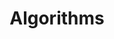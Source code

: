 ---
title: Algorithms
description: This part of the program introduces the principles of design, analysis and optimization of algorithms, addressing control structures, decomposition into sub-problems, complexity, as well as classic programming and problem-solving methods.
icon: i-lucide-arrow-down-0-1
landing: true
navigation: false
---
